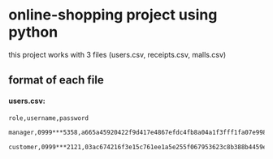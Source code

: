 # online-shopping project using python
this project works with 3 files (users.csv, receipts.csv, malls.csv)

## format of each file
#### users.csv:


```diff
role,username,password

manager,0999***5358,a665a45920422f9d417e4867efdc4fb8a04a1f3fff1fa07e998e86f7f7a27ae3

customer,0999***2121,03ac674216f3e15c761ee1a5e255f067953623c8b388b4459e13f978d7c846f4

```










